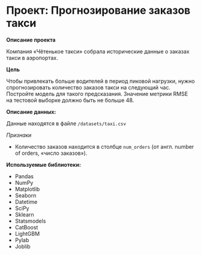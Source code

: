 # Проект: Прогнозирование заказов такси

**Описание проекта**  

Компания «Чётенькое такси» собрала исторические данные о заказах такси в аэропортах.

**Цель**  

Чтобы привлекать больше водителей в период пиковой нагрузки, нужно спрогнозировать количество заказов такси на следующий час. Постройте модель для такого предсказания. Значение метрики RMSE на тестовой выборке должно быть не больше 48.

**Описание данных:**  

Данные находятся в файле `/datasets/taxi.csv`

*Признаки*

- Количество заказов находится в столбце `num_orders` (от англ. number of orders, «число заказов»).

**Используемые библиотеки:**

- Pandas
- NumPy
- Matplotlib
- Seaborn
- Datetime
- SciPy
- Sklearn
- Statsmodels
- CatBoost
- LightGBM
- Pylab
- Joblib
